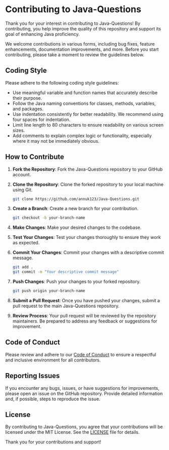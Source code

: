 # Contributing to Java-Questions

Thank you for your interest in contributing to Java-Questions! By contributing, you help improve the quality of this repository and support its goal of enhancing Java proficiency.

We welcome contributions in various forms, including bug fixes, feature enhancements, documentation improvements, and more. Before you start contributing, please take a moment to review the guidelines below.

## Coding Style

Please adhere to the following coding style guidelines:

- Use meaningful variable and function names that accurately describe their purpose.
- Follow the Java naming conventions for classes, methods, variables, and packages.
- Use indentation consistently for better readability. We recommend using four spaces for indentation.
- Limit line length to 80 characters to ensure readability on various screen sizes.
- Add comments to explain complex logic or functionality, especially where it may not be immediately obvious.

## How to Contribute

1. **Fork the Repository**: Fork the Java-Questions repository to your GitHub account.

2. **Clone the Repository**: Clone the forked repository to your local machine using Git.

    ```bash
    git clone https://github.com/annuk123/Java-Questions.git
    ```

3. **Create a Branch**: Create a new branch for your contribution.

    ```bash
    git checkout -b your-branch-name
    ```

4. **Make Changes**: Make your desired changes to the codebase.

5. **Test Your Changes**: Test your changes thoroughly to ensure they work as expected.

6. **Commit Your Changes**: Commit your changes with a descriptive commit message.

    ```bash
    git add .
    git commit -m "Your descriptive commit message"
    ```

7. **Push Changes**: Push your changes to your forked repository.

    ```bash
    git push origin your-branch-name
    ```

8. **Submit a Pull Request**: Once you have pushed your changes, submit a pull request to the main Java-Questions repository.

9. **Review Process**: Your pull request will be reviewed by the repository maintainers. Be prepared to address any feedback or suggestions for improvement.

## Code of Conduct

Please review and adhere to our [Code of Conduct](CODE_OF_CONDUCT.md) to ensure a respectful and inclusive environment for all contributors.

## Reporting Issues

If you encounter any bugs, issues, or have suggestions for improvements, please open an issue on the GitHub repository. Provide detailed information and, if possible, steps to reproduce the issue.

## License

By contributing to Java-Questions, you agree that your contributions will be licensed under the MIT License. See the [LICENSE](LICENSE) file for details.

Thank you for your contributions and support!
